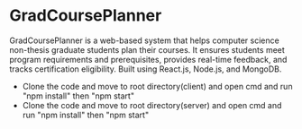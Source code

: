 # GradCoursePlanner

GradCoursePlanner is a web-based system that helps computer science non-thesis graduate students plan their courses. It ensures students meet program requirements and prerequisites, provides real-time feedback, and tracks certification eligibility. Built using React.js, Node.js, and MongoDB.

* Clone the code and move to root directory(client) and open cmd and run "npm install" then "npm start"
* Clone the code and move to root directory(server) and open cmd and run "npm install" then "npm start"
